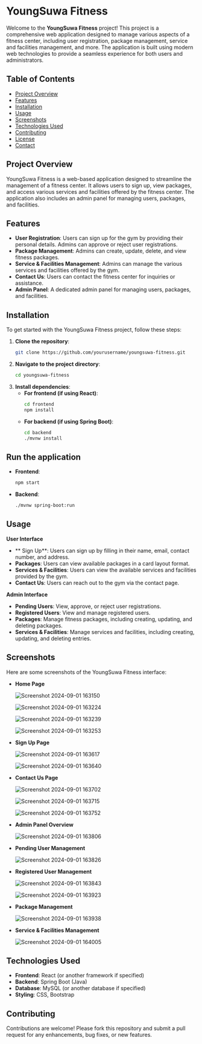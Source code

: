 # YoungSuwa Fitness

Welcome to the **YoungSuwa Fitness** project! This project is a comprehensive web application designed to manage various aspects of a fitness center, including user registration, package management, service and facilities management, and more. The application is built using modern web technologies to provide a seamless experience for both users and administrators.

## Table of Contents

- [Project Overview](#project-overview)
- [Features](#features)
- [Installation](#installation)
- [Usage](#usage)
- [Screenshots](#screenshots)
- [Technologies Used](#technologies-used)
- [Contributing](#contributing)
- [License](#license)
- [Contact](#contact)

## Project Overview

YoungSuwa Fitness is a web-based application designed to streamline the management of a fitness center. It allows users to sign up, view packages, and access various services and facilities offered by the fitness center. The application also includes an admin panel for managing users, packages, and facilities.

## Features

- **User Registration**: Users can sign up for the gym by providing their personal details. Admins can approve or reject user registrations.
- **Package Management**: Admins can create, update, delete, and view fitness packages.
- **Service & Facilities Management**: Admins can manage the various services and facilities offered by the gym.
- **Contact Us**: Users can contact the fitness center for inquiries or assistance.
- **Admin Panel**: A dedicated admin panel for managing users, packages, and facilities.

## Installation

To get started with the YoungSuwa Fitness project, follow these steps:

1. **Clone the repository**:
   ```bash
   git clone https://github.com/yourusername/youngsuwa-fitness.git
   
2. **Navigate to the project directory**:
   ```bash
   cd youngsuwa-fitness
   
4. **Install dependencies**:
   - **For frontend (if using React)**:
     ```bash
     cd frontend
     npm install

   - **For backend (if using Spring Boot)**:
     ```bash
     cd backend
     ./mvnw install

## Run the application

   - **Frontend**:
     ```bash
     npm start

   - **Backend**:
     ```bash
     ./mvnw spring-boot:run

## Usage

**User Interface**

  - ** Sign Up**: Users can sign up by filling in their name, email, contact number, and address.
  - **Packages**: Users can view available packages in a card layout format.
  - **Services & Facilities**: Users can view the available services and facilities provided by the gym.
  - **Contact Us**: Users can reach out to the gym via the contact page.

**Admin Interface**

  - **Pending Users**: View, approve, or reject user registrations.
  - **Registered Users**: View and manage registered users.
  - **Packages**: Manage fitness packages, including creating, updating, and deleting packages.
  - **Services & Facilities**: Manage services and facilities, including creating, updating, and deleting entries.

## Screenshots

Here are some screenshots of the YoungSuwa Fitness interface:

- **Home Page**
  
  ![Screenshot 2024-09-01 163150](https://github.com/user-attachments/assets/f052eb8f-a3d5-4b1e-9760-be05a9a74234)
  
  ![Screenshot 2024-09-01 163224](https://github.com/user-attachments/assets/fff123e9-1c4e-4071-8913-38e55162be9d)
  
  ![Screenshot 2024-09-01 163239](https://github.com/user-attachments/assets/cd719aeb-2be2-43c8-ac3d-8f80478fc7ac)
  
  ![Screenshot 2024-09-01 163253](https://github.com/user-attachments/assets/a389d189-921c-450c-a217-dbc963c895b7)
  

- **Sign Up Page**
  
  ![Screenshot 2024-09-01 163617](https://github.com/user-attachments/assets/4a349ed2-5350-4de0-b6f5-43166c0aaf9d)
  
  ![Screenshot 2024-09-01 163640](https://github.com/user-attachments/assets/ac89495d-1e24-45f7-993c-1fd912627d14)
  

- **Contact Us Page**
  
  ![Screenshot 2024-09-01 163702](https://github.com/user-attachments/assets/4ea5d9b4-c056-4289-81af-96e878277825)
  
  ![Screenshot 2024-09-01 163715](https://github.com/user-attachments/assets/9d51618c-b403-4b15-80ae-0334475b93cd)
  
  ![Screenshot 2024-09-01 163752](https://github.com/user-attachments/assets/a255f811-3c73-4a16-823c-ba6c25262c8a)
  

- **Admin Panel Overview**
  
  ![Screenshot 2024-09-01 163806](https://github.com/user-attachments/assets/fc7067dc-f358-4e4e-8788-dc4512d50a0d)
  

- **Pending User Management**
  
  ![Screenshot 2024-09-01 163826](https://github.com/user-attachments/assets/1e68113a-c06a-468d-9ea4-c64657609f34)
  

- **Registered User Management**
  
  ![Screenshot 2024-09-01 163843](https://github.com/user-attachments/assets/604e739d-dd7a-458c-9fba-2447135ef53c)
  
  ![Screenshot 2024-09-01 163923](https://github.com/user-attachments/assets/f1478773-c46c-46e6-b125-520e7c972acb)
  

- **Package Management**
  
  ![Screenshot 2024-09-01 163938](https://github.com/user-attachments/assets/f7c0524b-272e-4268-81ca-f70bee1fe3e3)
  

- **Service & Facilities Management**
  
  ![Screenshot 2024-09-01 164005](https://github.com/user-attachments/assets/45bd1fab-bcd9-48b4-a82d-69bd61d2bfa4)
  

## Technologies Used

- **Frontend**: React (or another framework if specified)
- **Backend**: Spring Boot (Java)
- **Database**: MySQL (or another database if specified)
- **Styling**: CSS, Bootstrap
     
## Contributing

Contributions are welcome! Please fork this repository and submit a pull request for any enhancements, bug fixes, or new features.     

